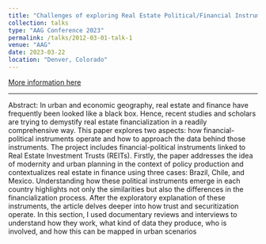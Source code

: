 ```yaml
---
title: "Challenges of exploring Real Estate Political/Financial Instruments"
collection: talks
type: "AAG Conference 2023"
permalink: /talks/2012-03-01-talk-1
venue: "AAG"
date: 2023-03-22
location: "Denver, Colorado"
---
```


[More information here](https://www.aag.org/events/aag2023/)

---

Abstract: In urban and economic geography, real estate and finance have frequently been looked like a black box. Hence, recent studies and scholars are trying to demystify real estate financialization in a readily comprehensive way. This paper explores two aspects: how financial-political instruments operate and how to approach the data behind those instruments. The project includes financial-political instruments linked to Real Estate Investment Trusts (REITs). Firstly, the paper addresses the idea of modernity and urban planning in the context of policy production and contextualizes real estate in finance using three cases: Brazil, Chile, and Mexico. Understanding how these political instruments emerge in each country highlights not only the similarities but also the differences in the financialization process. After the exploratory explanation of these instruments, the article delves deeper into how trust and securitization operate. In this section, I used documentary reviews and interviews to understand how they work, what kind of data they produce, who is involved, and how this can be mapped in urban scenarios
